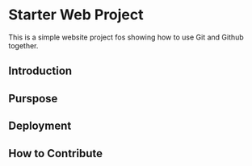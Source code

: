 # Starter Web Project

This is a simple website project fos showing how to use Git and Github together.

## Introduction

## Purspose

## Deployment

## How to Contribute